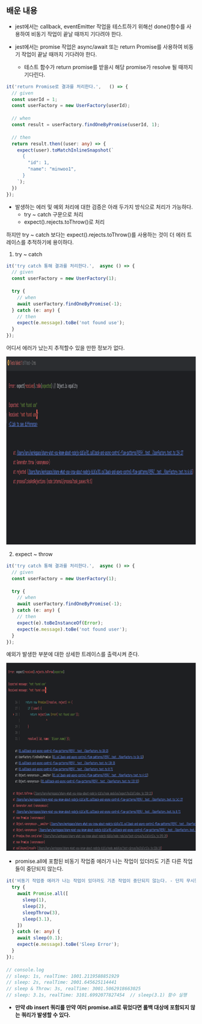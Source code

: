 ## 배운 내용

- jest에서는 callback, eventEmitter 작업을 테스트하기 위해선 done()함수를 사용하여 비동기 작업이 끝날 때까지 기다려야 한다.

- jest에서는 promise 작업은 async/await 또는 return Promise를 사용하여 비동기 작업이 끝날 때까지 기다려야 한다.
  - 테스트 함수가 return promise를 받을시 해당 promise가 resolve 될 때까지 기다린다.
```ts
it('return Promise로 결과를 처리한다.',   () => {
  // given
  const userId = 1;
  const userFactory = new UserFactory(userId);

  // when
  const result = userFactory.findOneByPromise(userId, 1);

  // then
  return result.then((user: any) => {
    expect(user).toMatchInlineSnapshot(`
      {
        "id": 1,
        "name": "minwoo1",
      }
    `);
  })
});
```

- 발생하는 에러 및 예외 처리에 대한 검증은 아래 두가지 방식으로 처리가 가능하다.
  - try ~ catch 구문으로 처리
  - expect().rejects.toThrow()로 처리 

하지만 try ~ catch 보다는 expect().rejects.toThrow()를 사용하는 것이 더 에러 트레이스를 추적하기에 용이하다.

1. try ~ catch

```ts
it('try catch 통해 결과를 처리한다.',  async () => {
  // given
  const userFactory = new UserFactory(1);

  try {
    // when
    await userFactory.findOneByPromise(-1);
  } catch (e: any) {
    // then
    expect(e.message).toBe('not found use');
  }
});
```
어디서 에러가 났는지 추적할수 있을 만한 정보가 없다.

<img src="image/try-catch.png" width="1000" height="500">

2. expect ~ throw

```ts
it('try catch 통해 결과를 처리한다.',  async () => {
  // given
  const userFactory = new UserFactory(1);

  try {
    // when
    await userFactory.findOneByPromise(-1);
  } catch (e: any) {
    // then
    expect(e).toBeInstanceOf(Error);
    expect(e.message).toBe('not found user');
  }
});

```

예외가 발생한 부분에 대한 상세한 트레이스를 출력시켜 준다.

<img src="image/expect-throw.png" width="1000" height="500">

- promise.all에 포함된 비동기 작업중 에러가 나는 작업이 있더라도 기존 다른 작업들이 중단되지 않는다.
```ts
it('비동기 작업중 에러가 나는 작업이 있더라도 기존 작업이 중단되지 않는다. - 단지 무시될뿐', async () => {
  try {
    await Promise.all([
      sleep(1),
      sleep(2),
      sleepThrow(3),
      sleep(3.1),
    ])
  } catch (e: any) {
    await sleep(0.1);
    expect(e.message).toBe('Sleep Error');
  }
});

// console.log
// sleep: 1s, realTime: 1001.2119588851929
// sleep: 2s, realTime: 2001.645625114441
// sleep & Throw: 3s, realTime: 3001.5062918663025
// sleep: 3.1s, realTime: 3101.6992077827454  // sleep(3.1) 함수 실행
```
  - **만약  db insert 쿼리를 만약 여러 promise.all로 묶었다면 롤백 대상에 포함되지 않는 쿼리가 발생할 수 있다.**  
